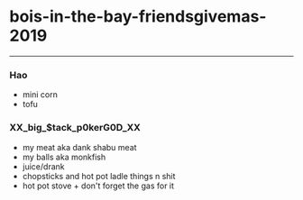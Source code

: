 # bois-in-the-bay-friendsgivemas-2019

----
### Hao
- mini corn
- tofu

### XX_big_$tack_p0kerG0D_XX
- my meat aka dank shabu meat
- my balls aka monkfish 
- juice/drank
- chopsticks and hot pot ladle things n shit
- hot pot stove + don't forget the gas for it
